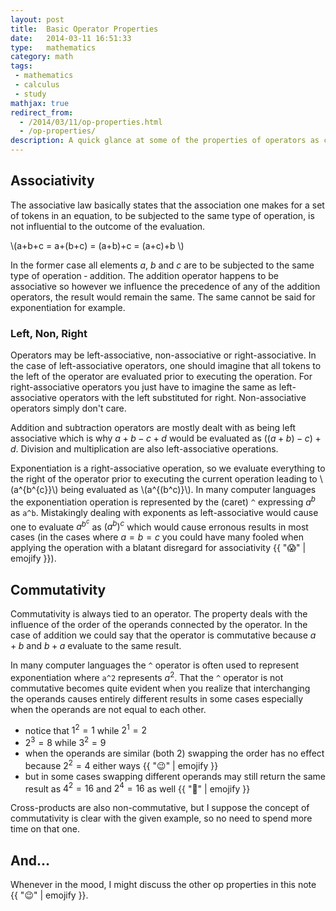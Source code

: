 ```yaml
---
layout: post
title:  Basic Operator Properties
date:   2014-03-11 16:51:33
type:   mathematics
category: math
tags:
 - mathematics
 - calculus
 - study
mathjax: true
redirect_from:
  - /2014/03/11/op-properties.html
  - /op-properties/
description: A quick glance at some of the properties of operators as commonly encoutered in my ventures through the world of computer science and mathematics.
---
```


## Associativity
The associative law basically states that the association one makes for
a set of tokens in an equation, to be subjected to the same type of operation, 
is not influential to the outcome of the evaluation.

\\(a+b+c = a+(b+c) = (a+b)+c = (a+c)+b \\)

In the former case all elements $a$, $b$ and $c$ are to be subjected to the
same type of operation &dash; addition. The addition operator happens to be
associative so however we influence the precedence of any of the addition
operators, the result would remain the same. The same cannot be said for 
exponentiation for example.

### Left, Non, Right
Operators may be left-associative, non-associative or right-associative. In the
case of left-associative operators, one should imagine that all tokens to the
left of the operator are evaluated prior to executing the operation. 
For right-associative operators you just have to imagine the same as 
left-associative operators with the left substituted for right. 
Non-associative operators simply don't care.

Addition and subtraction operators are mostly dealt with as being left 
associative which is why $a+b-c+d$ would be evaluated as $((a+b)-c)+d$.
Division and multiplication are also left-associative operations.

Exponentiation is a right-associative operation, so we evaluate everything to
the right of the operator prior to executing the current operation leading to 
\\(a^{b^{c}}\\) being evaluated as \\(a^{(b^c)}\\). In many computer languages
the exponentiation operation is represented by the (caret) ```^``` expressing
$a^b$ as ```a^b```. Mistakingly dealing with exponents as left-associative
would cause one to evaluate $a^{b^{c}}$ as $(a^b)^c$ which would cause
erronous results in most cases (in the cases where $a=b=c$ you could have many
fooled when applying the operation with a blatant disregard for associativity 
{{ ":scream:" | emojify }}).

## Commutativity
Commutativity is always tied to an operator. The property deals with the
influence of the order of the operands connected by the operator. In the
case of addition we could say that the operator is commutative because
$a+b$ and $b+a$ evaluate to the same result. 

In many computer languages the ```^``` operator is often used to represent
exponentiation where ```a^2``` represents $a^{2}$. That the ```^``` operator
is not commutative becomes quite evident when you realize that interchanging
the operands causes entirely different results in some cases especially
when the operands are not equal to each other.

 - notice that $1^{2} = 1$ while $2^{1} = 2$
 - $2^3 = 8$ while $3^{2} = 9$
 - when the operands are similar (both $2$) swapping the order has no effect because $2^{2} = 4$ either ways {{ ":wink:" | emojify }}
 - but in some cases swapping different operands may still return the same result as $4^2 = 16$ and $2^4 = 16$ as well {{ ":speak_no_evil:" | emojify }}

Cross-products are also non-commutative, but I suppose the concept of
commutativity is clear with the given example, so no need to spend more
time on that one.

## And&hellip;
Whenever in the mood, I might discuss the other op properties in this note {{ ":wink:" | emojify }}.
